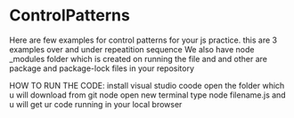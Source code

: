 # ControlPatterns
Here are few examples for control patterns for your js practice.
this are 3 examples 
over and under
repeatition
sequence
We also have node _modules folder which is created on running the file and 
and other are package and package-lock files in your repository

HOW TO RUN THE CODE:
install visual studio coode
open the folder which u will download from git 
node open new terminal
type node filename.js
and u will get ur code running in your local browser


